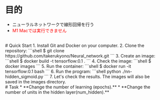 # 目的
* ニューラルネットワークで線形回帰を行う
* <span style="color: red; ">M1 Macでは実行できません</span>
<br>
# Quick Start
1. Install Git and Docker on your computer.
2. Clone the repository:
```shell
$ git clone https://github.com/takerukyono/Neural_network.git
```
3. Create an image:
```shell
$ docker build -t tensorflow:0.1 .
```
4. Check the image:
```shell
$ docker images
```
5. Run the container:
```shell
$ docker run -it tensorflow:0.1 bash
```
6. Run the program:
```shell
python ./nn-hidden_sigmoid.py
```
7. Let's check the results. The images will also be saved in the images directory.
<br>
# Task
* **Change the number of learning (epochs).**
* **Change the number of units in the hidden layer(num_hidden).**
